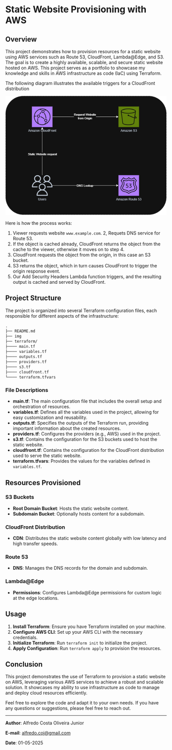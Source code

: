 # Static Website Provisioning with AWS

## Overview

This project demonstrates how to provision resources for a static website using AWS services such as Route 53, CloudFront, Lambda@Edge, and S3. The goal is to create a highly available, scalable, and secure static website hosted on AWS. This project serves as a portfolio to showcase my knowledge and skills in AWS infrastructure as code (IaC) using Terraform.

The following diagram illustrates the available triggers for a CloudFront distribution

![Static website design architectural model.](./img/project01.png)

Here is how the process works:

1. Viewer requests website `www.example.com`.
2, Requets DNS service for Route 53.
3. If the object is cached already, CloudFront returns the object from the cache to the viewer, otherwise it moves on to step 4.
4. CloudFront requests the object from the origin, in this case an S3 bucket.
5. S3 returns the object, which in turn causes CloudFront to trigger the origin response event.
6. Our Add Security Headers Lambda function triggers, and the resulting output is cached and served by CloudFront.

## Project Structure

The project is organized into several Terraform configuration files, each responsible for different aspects of the infrastructure:

```
.
├── README.md
├── img
├── terraform/
├──── main.tf
├──── variables.tf
├──── outputs.tf
├──── providers.tf
├──── s3.tf
├──── cloudfront.tf
└──── terraform.tfvars
```

### File Descriptions

- **main.tf**: The main configuration file that includes the overall setup and orchestration of resources.
- **variables.tf**: Defines all the variables used in the project, allowing for easy customization and reusability.
- **outputs.tf**: Specifies the outputs of the Terraform run, providing important information about the created resources.
- **providers.tf**: Configures the providers (e.g., AWS) used in the project.
- **s3.tf**: Contains the configuration for the S3 buckets used to host the static website.
- **cloudfront.tf**: Contains the configuration for the CloudFront distribution used to serve the static website.
- **terraform.tfvars**: Provides the values for the variables defined in `variables.tf`.

## Resources Provisioned

### S3 Buckets

- **Root Domain Bucket**: Hosts the static website content.
- **Subdomain Bucket**: Optionally hosts content for a subdomain.

### CloudFront Distribution

- **CDN**: Distributes the static website content globally with low latency and high transfer speeds.

### Route 53

- **DNS**: Manages the DNS records for the domain and subdomain.

### Lambda@Edge

- **Permissions**: Configures Lambda@Edge permissions for custom logic at the edge locations.

## Usage

1. **Install Terraform**: Ensure you have Terraform installed on your machine.
2. **Configure AWS CLI**: Set up your AWS CLI with the necessary credentials.
3. **Initialize Terraform**: Run `terraform init` to initialize the project.
4. **Apply Configuration**: Run `terraform apply` to provision the resources.

## Conclusion

This project demonstrates the use of Terraform to provision a static website on AWS, leveraging various AWS services to achieve a robust and scalable solution. It showcases my ability to use infrastructure as code to manage and deploy cloud resources efficiently.

Feel free to explore the code and adapt it to your own needs. If you have any questions or suggestions, please feel free to reach out.

---


**Author**: Alfredo Costa Oliveira Junior

**E-mail**: [alfredo.coj@gmail.com](mailto:alfredo.coj@gmail.com)

**Date**: 01-05-2025
